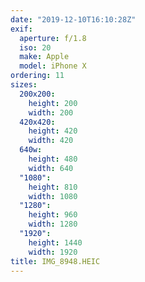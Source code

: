 ```yaml
---
date: "2019-12-10T16:10:28Z"
exif:
  aperture: f/1.8
  iso: 20
  make: Apple
  model: iPhone X
ordering: 11
sizes:
  200x200:
    height: 200
    width: 200
  420x420:
    height: 420
    width: 420
  640w:
    height: 480
    width: 640
  "1080":
    height: 810
    width: 1080
  "1280":
    height: 960
    width: 1280
  "1920":
    height: 1440
    width: 1920
title: IMG_8948.HEIC
---
```

